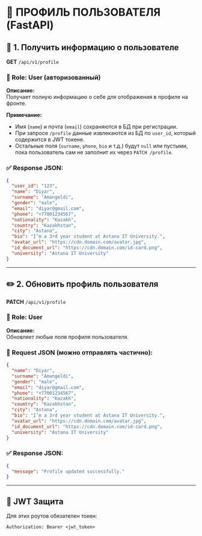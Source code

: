 # 👤 ПРОФИЛЬ ПОЛЬЗОВАТЕЛЯ (FastAPI)

## 🧾 1. Получить информацию о пользователе

**GET** `/api/v1/profile`

### 🔐 Role: User (авторизованный)

**Описание:**  
Получает полную информацию о себе для отображения в профиле на фронте.

**Примечание:**  
- Имя (`name`) и почта (`email`) сохраняются в БД при регистрации.  
- При запросе `/profile` данные извлекаются из БД по `user_id`, который содержится в JWT токене.  
- Остальные поля (`surname`, `phone`, `bio` и т.д.) будут `null` или пустыми, пока пользователь сам не заполнит их через `PATCH /profile`.

### ✅ Response JSON:
```json
{
  "user_id": "123",
  "name": "Diyar",
  "surname": "Amangeldi",
  "gender": "male",
  "email": "diyar@gmail.com",
  "phone": "+77001234567",
  "nationality": "Kazakh",
  "country": "Kazakhstan",
  "city": "Astana",
  "bio": "I’m a 3rd year student at Astana IT University.",
  "avatar_url": "https://cdn.domain.com/avatar.jpg",
  "id_document_url": "https://cdn.domain.com/id-card.png",
  "university": "Astana IT University"
}
```

---

## ✏️ 2. Обновить профиль пользователя

**PATCH** `/api/v1/profile`

### 🔐 Role: User

**Описание:**  
Обновляет любые поля профиля пользователя.

### 🔸 Request JSON (можно отправлять частично):
```json
{
  "name": "Diyar",
  "surname": "Amangeldi",
  "gender": "male",
  "email": "diyar@gmail.com",
  "phone": "+77001234567",
  "nationality": "Kazakh",
  "country": "Kazakhstan",
  "city": "Astana",
  "bio": "I’m a 3rd year student at Astana IT University.",
  "avatar_url": "https://cdn.domain.com/avatar.jpg",
  "id_document_url": "https://cdn.domain.com/id-card.png",
  "university": "Astana IT University"
}
```

### ✅ Response JSON:
```json
{
  "message": "Profile updated successfully."
}
```

---

## 🔐 JWT Защита

Для этих роутов обязателен токен:

```
Authorization: Bearer <jwt_token>
```

